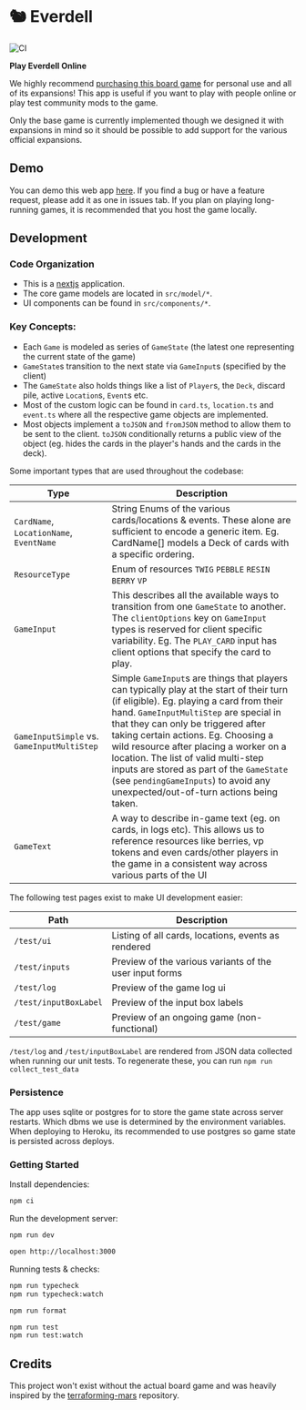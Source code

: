 # 🐿 Everdell

![CI](https://github.com/ymichael/everdell/workflows/CI/badge.svg)

**Play Everdell Online**

We highly recommend [purchasing this board game](https://www.starling.games/everdell) for personal use and all of its expansions! This app is useful if you want to play with people online or play test community mods to the game.

Only the base game is currently implemented though we designed it with expansions in mind so it should be possible to add support for the various official expansions.

## Demo

You can demo this web app [here](https://everdell.herokuapp.com/). If you find a bug or have a feature request, please add it as one in issues tab. If you plan on playing long-running games, it is recommended that you host the game locally.

## Development

### Code Organization

- This is a [nextjs](https://nextjs.org/) application.
- The core game models are located in `src/model/*`.
- UI components can be found in `src/components/*`.

### Key Concepts:

- Each `Game` is modeled as series of `GameState` (the latest one representing the current state of the game)
- `GameState`s transition to the next state via `GameInput`s (specified by the client)
- The `GameState` also holds things like a list of `Player`s, the `Deck`, discard pile, active `Location`s, `Event`s etc.
- Most of the custom logic can be found in `card.ts`, `location.ts` and `event.ts` where all the respective game objects are implemented.
- Most objects implement a `toJSON` and `fromJSON` method to allow them to be sent to the client. `toJSON` conditionally returns a public view of the object (eg. hides the cards in the player's hands and the cards in the deck).

Some important types that are used throughout the codebase:

| Type                                       | Description                                                                                                                                                                                                                                                                                                                                                                                                                                                                    |
| ------------------------------------------ | ------------------------------------------------------------------------------------------------------------------------------------------------------------------------------------------------------------------------------------------------------------------------------------------------------------------------------------------------------------------------------------------------------------------------------------------------------------------------------ |
| `CardName`, `LocationName`, `EventName`    | String Enums of the various cards/locations & events. These alone are sufficient to encode a generic item. Eg. CardName[] models a Deck of cards with a specific ordering.                                                                                                                                                                                                                                                                                                     |
| `ResourceType`                             | Enum of resources `TWIG` `PEBBLE` `RESIN` `BERRY` `VP`                                                                                                                                                                                                                                                                                                                                                                                                                         |
| `GameInput`                                | This describes all the available ways to transition from one `GameState` to another. The `clientOptions` key on `GameInput` types is reserved for client specific variability. Eg. The `PLAY_CARD` input has client options that specify the card to play.                                                                                                                                                                                                                     |
| `GameInputSimple` vs. `GameInputMultiStep` | Simple `GameInput`s are things that players can typically play at the start of their turn (if eligible). Eg. playing a card from their hand. `GameInputMultiStep` are special in that they can only be triggered after taking certain actions. Eg. Choosing a wild resource after placing a worker on a location. The list of valid multi-step inputs are stored as part of the `GameState` (see `pendingGameInputs`) to avoid any unexpected/out-of-turn actions being taken. |
| `GameText`                                 | A way to describe in-game text (eg. on cards, in logs etc). This allows us to reference resources like berries, vp tokens and even cards/other players in the game in a consistent way across various parts of the UI                                                                                                                                                                                                                                                          |

The following test pages exist to make UI development easier:

| Path                  | Description                                             |
| --------------------- | ------------------------------------------------------- |
| `/test/ui`            | Listing of all cards, locations, events as rendered     |
| `/test/inputs`        | Preview of the various variants of the user input forms |
| `/test/log`           | Preview of the game log ui                              |
| `/test/inputBoxLabel` | Preview of the input box labels                         |
| `/test/game`          | Preview of an ongoing game (non-functional)             |

`/test/log` and `/test/inputBoxLabel` are rendered from JSON data collected when running our unit tests.
To regenerate these, you can run `npm run collect_test_data`

### Persistence

The app uses sqlite or postgres for to store the game state across server restarts. Which dbms we use is determined by the environment variables. When deploying to Heroku, its recommended to use postgres so game state is persisted across deploys.

### Getting Started

Install dependencies:

```bash
npm ci
```

Run the development server:

```bash
npm run dev

open http://localhost:3000
```

Running tests & checks:

```bash
npm run typecheck
npm run typecheck:watch

npm run format

npm run test
npm run test:watch
```

## Credits

This project won't exist without the actual board game and was heavily inspired by the [terraforming-mars](https://github.com/bafolts/terraforming-mars) repository.
